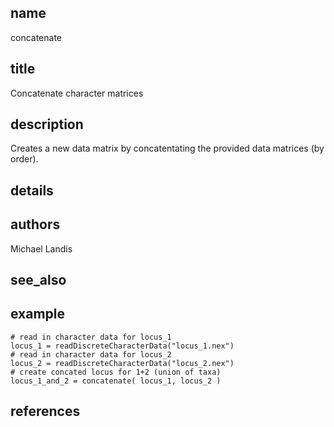 ## name
concatenate
## title
Concatenate character matrices
## description
Creates a new data matrix by concatentating the provided data matrices (by order).
## details
## authors
Michael Landis
## see_also
## example
	# read in character data for locus_1
	locus_1 = readDiscreteCharacterData("locus_1.nex")
	# read in character data for locus_2
	locus_2 = readDiscreteCharacterData("locus_2.nex")
	# create concated locus for 1+2 (union of taxa)
	locus_1_and_2 = concatenate( locus_1, locus_2 )
	
## references
